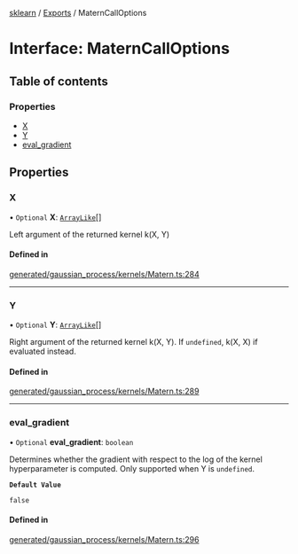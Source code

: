 [sklearn](../readme.md) / [Exports](../modules.md) / MaternCallOptions

# Interface: MaternCallOptions

## Table of contents

### Properties

- [X](MaternCallOptions.md#x)
- [Y](MaternCallOptions.md#y)
- [eval\_gradient](MaternCallOptions.md#eval_gradient)

## Properties

### X

• `Optional` **X**: [`ArrayLike`](../modules.md#arraylike)[]

Left argument of the returned kernel k(X, Y)

#### Defined in

[generated/gaussian_process/kernels/Matern.ts:284](https://github.com/transitive-bullshit/scikit-learn-ts/blob/367336a/packages/sklearn/src/generated/gaussian_process/kernels/Matern.ts#L284)

___

### Y

• `Optional` **Y**: [`ArrayLike`](../modules.md#arraylike)[]

Right argument of the returned kernel k(X, Y). If `undefined`, k(X, X) if evaluated instead.

#### Defined in

[generated/gaussian_process/kernels/Matern.ts:289](https://github.com/transitive-bullshit/scikit-learn-ts/blob/367336a/packages/sklearn/src/generated/gaussian_process/kernels/Matern.ts#L289)

___

### eval\_gradient

• `Optional` **eval\_gradient**: `boolean`

Determines whether the gradient with respect to the log of the kernel hyperparameter is computed. Only supported when Y is `undefined`.

**`Default Value`**

`false`

#### Defined in

[generated/gaussian_process/kernels/Matern.ts:296](https://github.com/transitive-bullshit/scikit-learn-ts/blob/367336a/packages/sklearn/src/generated/gaussian_process/kernels/Matern.ts#L296)

